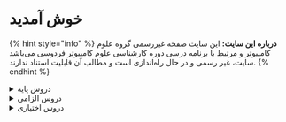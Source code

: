 # خوش آمدید 
{% hint style="info" %}
**درباره این سایت:** این سایت صفحه غیررسمی گروه علوم کامپیوتر و مرتبط با برنامه درسی دوره کارشناسی علوم کامپیوتر فردوسی می‌باشد
سایت، غیر رسمی و در حال راه‌اندازی است و مطالب آن قابلیت استناد ندارند.
{% endhint %}

<details>
<summary>دروس پایه</summary>

* [آمار و احتمال ۱](docs/base/Probability-and-Statistics-I.md)
* [ریاضی عمومی ۱](docs/base/Calculus-I.md)
* [ریاضی عمومی ۲](docs/base/Calculus-II.md)
* [مبانی علوم ریاضی](docs/base/Foundations-of-Mathematics.md)
* [مبانی کامپیوتر و برنامه‌سازی](docs/base/Computer-Fundamentals-and-Programming.md)
* [معادلات دیفرانسیل](docs/base/Differential-Equations.md)

</details>

<details>

<summary>دروس الزامی</summary>

* [اصول سیستم‌های کامپیوتری](docs/mandatory/Principles-of-Computer-Systems.md)
* [آزمایشگاه ریاضی](docs/mandatory/Mathematics-Lab.md)
* [آشنایی با یادگیری عمیق](docs/mandatory/Introduction-to-Deep-Learning.md)
* [برنامه‌سازی پیشرفته](docs/mandatory/Advanced-Programming.md)
* [بهینه‌سازی غیرخطی](docs/mandatory/Nonlinear-Optimization.md)
* [بهینه‌سازی گسسته](docs/mandatory/Discrete-Optimization.md)
* [پایگاه داده‌ها](docs/mandatory/Databases.md)
* [تحقیق در عملیات](docs/mandatory/Operations-Research.md)
* [تحلیل آماری داده‌ها](docs/mandatory/Statistical-Data-Analysis.md)
* [داده‌کاوی مقدماتی](docs/mandatory/Elementary-Data-Mining.md)
* [زبان‌های برنامه‌سازی](docs/mandatory/Programming-Languages.md)
* [ساختمان داده‌ها](docs/mandatory/Data-Structures.md)
* [سری‌های زمانی کاربردی](docs/mandatory/Applied-Time-Series.md)
* [طراحی و تحلیل الگوریتم‌ها](docs/mandatory/Design-and-Analysis-of-Algorithms.md)
* [کارآفرینی](docs/mandatory/Entrepreneurship.md)
* [کارآموزی](docs/mandatory/Apprenticeship.md)
* [کاربینی](docs/mandatory/Internship.md)
* [کارگاه کامپیوتر ۱](docs/mandatory/Computer-Workshop-I.md)
* [کارگاه کامپیوتر ۲](docs/mandatory/Computer-Workshop-II.md)
* [مبانی اقتصاد دیجیتال](docs/mandatory/Basics-of-Digital-Economics.md)
* [مبانی آنالیز ریاضی](docs/mandatory/Foundations-of-Mathematical-Analysis.md)
* [مبانی آنالیز عددی](docs/mandatory/Foundation-of-Numerical-Analysis.md)
* [مبانی ترکیبیات](docs/mandatory/Foundations-of-Combinatorics.md)
* [مبانی محاسبات علمی](docs/mandatory/Elementary-Scientific-Computing.md)
* [مبانی منطق](docs/mandatory/Fundamentals-of-Logic.md)
* [مبانی نظریه محاسبه](docs/mandatory/Introduction-to-the-Theory-of-Computation.md)
* [مدلسازی ریاضی](docs/mandatory/Mathematical-Modeling.md)
* [نرم‌افزارهای آماری و تحلیل داده‌ها](docs/mandatory/Statistical-Software-and-Data-Analysis.md)
* [هوش مصنوعی](docs/mandatory/Artificial-Intelligence.md)
* [یادگیری ماشین مقدماتی](docs/mandatory/Elementary-Machine-Learning.md)

</details>

<details>

<summary>دروس اختیاری</summary>

* [اصول طراحی نرم‌افزار](docs/elective/Principles-of-SoftwareDesign.md)
* [الگوریتم‌های تصادفی](docs/elective/Randomized-Algorithms.md)
* [آشنایی با پردازش زبان طبیعی](docs/elective/Introdution-to-Natural-Language-Processing.md)
* [آشنایی با کلان داده‌ها](docs/elective/Introduction-to-Big-Data.md)
* [آشنایی با نظریه بازی‌ها](docs/elective/Introduction-to-Game-Theory.md)
* [آمار محاسباتی](docs/elective/Computational-Statistics.md)
* [آمار و احتمال ۲](docs/elective/Probability-and-Statistics-II.md)
* [آنالیز عددی](docs/elective/Numerical-Analysis.md)
* [بازی‌سازی و بازی‌انگاری](docs/elective/Gamification-and-Game-Design.md)
* [برنامه‌نویسی امن](docs/elective/Secure-Programming.md)
* [برنامه‌نویسی موبایل](docs/elective/Mobile-Programming.md)
* [برنامه‌نویسی وب](docs/elective/Web-Programming.md)
* [پردازش تصویر مقدماتی](docs/elective/Elementary-Image-Processing.md)
* [پروژه کارشناسی](docs/elective/Project.md)
* [تجارت الکترونیک](docs/elective/Electronic-Commerce.md)
* [تحلیل شبکه‌های اجتماعی](docs/elective/Social-Networks-Analysis.md)
* [جبر خطی](docs/elective/Linear-Algebra.md)
* [رایانش چند‌هسته‌ای](docs/elective/Multicore-Computing.md)
* [رگرسیون ۱](docs/elective/Regression-I.md)
* [رمزنگاری](docs/elective/Cryptography.md)
* [روش‌های آماری](docs/elective/Statistical-Methods.md)
* [ریاضیات فازی](docs/elective/Fuzzy-Mathematics.md)
* [سیستم‌های عامل](docs/elective/Operating-Systems.md)
* [سیگنال‌ها و سیستم‌ها](docs/elective/Signals-and-Systems.md)
* [شبکه‌های کامپیوتری](docs/elective/Computer-Networks.md)
* [شبیه‌سازی کامپیوتری](docs/elective/Computerized-Simulation.md)
* [فرآیندهای تصادفی](docs/elective/Stochastic-Processes.md)
* [کامپایلر](docs/elective/Compiler.md)
* [گرافیک کامپیوتری](docs/elective/Computer-Graphics.md)
* [مباحثی در علوم کامپیوتر ۱](docs/elective/Topics-in-Computer-Science-I.md)
* [مباحثی در علوم کامپیوتر ۲](docs/elective/Topics-in-Computer-Science-II.md)
* [مبانی آنالیز فوریه و موجک‌ها](docs/elective/Introduction-to-Fourier-and-Wavelet-Analysis.md)
* [مبانی بیوانفورماتیک](docs/elective/Fundamentals-of-Bioinformatic.md)
* [مبانی جبر](docs/elective/Foundation-of-Algebra.md)
* [مبانی رایانش ابری](docs/elective/Cloud-Computing-Fundamentals.md)
* [مدیریت پروژه‌های فناوری اطلاعات](docs/elective/Information-Technology-Project-Management.md)
* [معناشناسی عملیاتی برنامه‌نویسی](docs/elective/Operational-Semantics-of-Programming.md)
* [منطق برای علوم کامپیوتر](docs/elective/Logic-for-Computer-Science.md)
* [مهارت‌های نرم شغلی](docs/elective/Job-Soft-Skills.md)
* [نظریه گراف و کاربردها](docs/elective/Graph-Theory-and-Applications.md)
* [نظریه محاسبه](docs/elective/Theory-of-Computation.md)
* [نظریه مقدماتی کدگذاری](docs/elective/Elementary-Coding-Theory.md)
* [هندسه محاسباتی](docs/elective/Computational-Geometry.md)
* [هوش تجاری مقدماتی](docs/elective/Elementary-Business-intelligence.md)
* [هوش محاسباتی](docs/elective/Computational-Intelligence.md)

</details>
